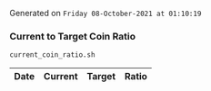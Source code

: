 Generated on `Friday 08-October-2021 at 01:10:19`

### Current to Target Coin Ratio
`current_coin_ratio.sh`

Date|Current|Target|Ratio
---|---|---|---
